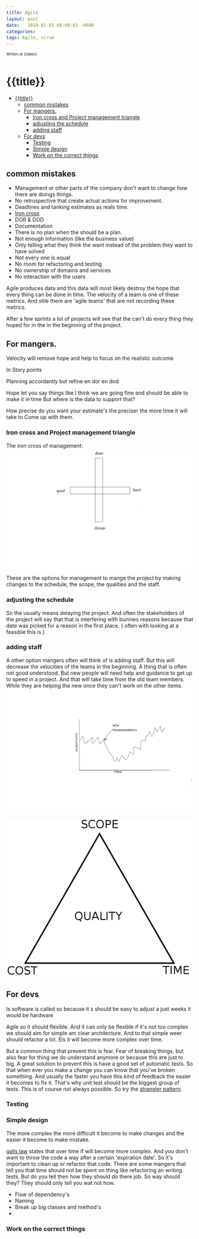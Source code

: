 ```yaml
---
title: Agile
layout: post
date:   2019-01-01 08:00:01 -0600
categories: 
tags: Agile, scrum 
---
```

<sup><sup>Written at {{date}} </sup></sup>

# {{title}}  

- [{{title}}](#title)
  - [common mistakes](#common-mistakes)
  - [For mangers.](#for-mangers)
    - [Iron cross and Project management triangle](#iron-cross-and-project-management-triangle)
    - [adjusting the schedule](#adjusting-the-schedule)
    - [adding staff](#adding-staff)
  - [For devs](#for-devs)
    - [Testing](#testing)
    - [Simple design](#simple-design)
    - [Work on the correct things](#work-on-the-correct-things)

## common mistakes

- Management or other parts of the company don't want to change how there are doings things.
- No retrospective that create actual actions for improvement.
- Deadlines and tanking estimates as reals time.
- [Iron cross](##1-iron-cross)
- DOR & DOD
- Documentation 
- There is no plan when the should be a plan.
- Not enough  information (like the business value)
- Only telling what they think the want instead of the problem they want to have solved 
- Not every one is equal 
- No room for refactoring and testing 
- No ownership of domains and services
- No interaction with the users 
 

Agile produces data and this data will most likely destroy the hope that every thing can be done in time. The velocity of a team is one of these metrics. And stile there are 'agile teams' that are not recording these metrics.

After a few sprints a lot of projects will see that the can't do every thing they hoped for in the in the beginning of the project. 

## For mangers.

 Velocity will remove hope and help to focus on the realistic outcome 

In Story points 

Planning accordantly but refine en dor en dod 

Hope let you say things like I think we are going fine and should be able to make it in time But where is the data to support that?

How precise do you want your estimate's the preciser the more time it will take to Come up with them. 


### Iron cross and Project management triangle

The iron cross of management:
![iron cross](../assets/ironCross.svg)
These are the options for management to mange the project by making changes to the schedule, the scope, the qualities and the staff.

### adjusting the schedule 

So the usually means delaying the project. And often the stakeholders of the project will say that that is interfering with bunnies reasons because that date was picked for a reason in the first place. ( often with  looking at a feasible this is )

### adding staff

A other option mangers often will think of is adding staff. But this will decrease the velocities of the teams in the beginning. A thing that is often not good understood. But new people will need help and guidance to get up to speed in a project. And that will take time from the old team members. While they are helping the new once they can't work on the other items.
![velocity after adding team members](../assets/velosityAftherAdingteamMebers.svg)


![ Project management triangle image](../assets/projectMangementTriangle.png)

## For devs

Is software is called so because it s should be easy to adjust a just weeks it would be hardware 

Agile so it should flexible. And it can only be flexible if it's not too complex we should aim for simple am clear architecture. And to that simple weer should refactor a lot. Els it will become more complex over time.

But a common thing that prevent this is fear. Fear of breaking things, but also fear for thing we do understand anymore or because this are just to big. A great solution to prevent this is have a good set of automatic tests. So that when ever you make a change you can know that you've broken something. And usually the faster you have this kind of feedback the easier it becomes to fix it. 
That's why unit test should be the biggest group of tests. This is of course not always possible. So try the  [strangler pattern](https://martinfowler.com/bliki/StranglerFigApplication.html).

### Testing

### Simple design

The more complex the more difficult it become to make changes and the easier it become to make mistake. 

[galls law](https://ardalis.com/simple-systems-galls-law/) states that over time if will become more complex. And you don't want to throw the code a way after a certain 'expiration date'. So it's important to clean up or refactor that code. There are some mangers that tell you that time should not be spent on thing like refactoring an writing tests. But do you tell then how they should do there job. So way should they? They should only tell you wat not how.

- Flow of dependency's 
- Naming 
- Break up big classes and method's 
- 

### Work on the correct things


